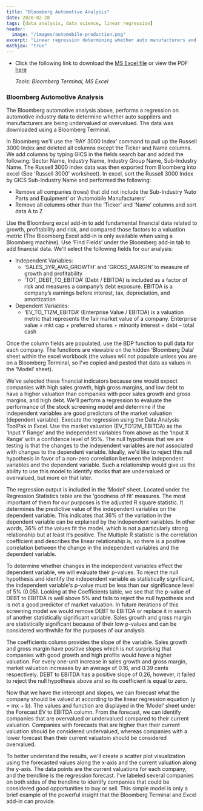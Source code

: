 ```yaml
---
title: "Bloomberg Automotive Analysis"
date: 2020-02-28
tags: [data analysis, data science, linear regression]
header:
  image: "/images/automobile-production.png" 
excerpt: "Linear regression determining whether auto manufacturers and suppliers are overvalued or undervalued. _Tools: Bloomberg Terminal, MS Excel_"
mathjax: "true"
---
```

- Click the following link to download the [MS Excel file](https://github.com/mdreck/mdreck.github.io/blob/master/bloomberg_analysis/bloomberg_auto_analysis.xlsm) or view the PDF [here](https://github.com/mdreck/mdreck.github.io/blob/master/bloomberg_analysis/bloomberg_auto_analysis.pdf)

  _Tools: Bloomberg Terminal, MS Excel_

### Bloomberg Automotive Analysis
 The Bloomberg automotive analysis above, performs a regression on automotive industry data to determine whether auto suppliers and manufacturers are being undervalued or overvalued. The data was downloaded using a Bloomberg Terminal.
 
In Bloomberg we'll use the ‘RAY 3000 Index’ command to pull up the Russell 3000 Index and deleted all columns except the Ticker and Name columns. We add columns by typing GICS in the fields search bar and added the following: Sector Name, Industry Name, Industry Group Name, Sub-Industry Name. The Russell 3000 index data was then exported from Bloomberg into excel (See 'Russell 3000' worksheet).
In excel, sort the Russell 3000 Index by GICS Sub-Industry Name and performed the following: 
- Remove all companies (rows) that did not include the Sub-Industry ‘Auto Parts and Equipment’ or ‘Automobile Manufacturers’
- Remove all columns other than the ‘Ticker’ and ‘Name’ columns and sort data A to Z

Use the Bloomberg excel add-in to add fundamental financial data related to growth, profitability and risk, and compared those factors to a valuation metric (The Bloomberg Excel add-in is only available when using a Bloomberg machine). 
Use ‘Find Fields’ under the Bloomberg add-in tab to add financial data. We'll select the following fields for our analysis:
- Independent Variables:
  - ‘SALES_3YR_AVG_GROWTH’ and ‘GROSS_MARGIN’ to measure of growth and profitability 
  - ‘TOT_DEBT_TO_EBITDA’ (Debt / EBITDA) is included as a factor of risk and measures a company’s debt exposure. EBITDA is a company’s earnings before interest, tax, depreciation, and amortization
- Dependent Variables:
  - ‘EV_TO_T12M_EBITDA’ (Enterprise Value / EBITDA) is a valuation metric that represents the fair market value of a company. Enterprise value = mkt cap + preferred shares + minority interest + debt – total cash

Once the column fields are populated, use the BDP function to pull data for each company. The functions are viewable on the hidden ‘Bloomberg Data’ sheet within the excel workbook (the values will not populate unless you are on a Bloomberg Terminal, so I've copied and pasted that data as values in the ‘Model’ sheet).

We’ve selected these financial indicators because one would expect companies with high sales growth, high gross margins, and low debt to have a higher valuation than companies with poor sales growth and gross margins, and high debt. We'll perform a regression to evaluate the performance of the stock screening model and determine if the independent variables are good predictors of the market valuation (dependent variable). Execute the regression using the Data Analysis ToolPak in Excel. Use the market valuation (EV_TO12M_EBITDA) as the ‘Input Y Range’ and the independent variables from above as the ‘Input X Range’ with a confidence level of 95%. The null hypothesis that we are testing is that the changes to the independent variables are not associated with changes to the dependent variable. Ideally, we'd like to reject this null hypothesis in favor of a non-zero correlation between the independent variables and the dependent variable. Such a relationship would give us the ability to use this model to identify stocks that are undervalued or overvalued, but more on that later.  

The regression output is included in the ‘Model’ sheet. Located under the Regression Statistics table are the ‘goodness of fit’ measures. The most important of them for our purposes is the adjusted R square statistic. It determines the predictive value of the independent variables on the dependent variable. This indicates that 36% of the variation in the dependent variable can be explained by the independent variables. In other words, 36% of the values fit the model, which is not a particularly strong relationship but at least it’s positive. The Multiple R statistic is the correlation coefficient and describes the linear relationship is, so there is a positive correlation between the change in the independent variables and the dependent variable. 
 
To determine whether changes in the independent variables effect the dependent variable, we will evaluate their p-values. To reject the null hypothesis and identify the independent variable as statistically significant, the independent variable's p-value must be less than our significance level of 5% (0.05). Looking at the Coefficients table, we see that the p-value of DEBT to EBITDA is well above 5% and fails to reject the null hypothesis and is not a good predictor of market valuation. In future iterations of this screening model we would remove DEBT to EBITDA or replace it in search of another statistically significant variable. Sales growth and gross margin are statistically significant because of their low p-values and can be considered worthwhile for the purposes of our analysis. 

The coefficients column provides the slope of the variable. Sales growth and gross margin have positive slopes which is not surprising that companies with good growth and high profits would have a higher valuation. For every one-unit increase in sales growth and gross margin, market valuation increases by an average of 0.16, and 0.39 cents respectively. DEBT to EBITDA has a positive slope of 0.26, however, it failed to reject the null hypothesis above and so its coefficient is equal to zero.   

Now that we have the intercept and slopes, we can forecast what the company should be valued at according to the linear regression equation (y = mx + b). The values and function are displayed in the ‘Model’ sheet under the Forecast EV to EBITDA column. From the forecast, we can identify companies that are overvalued or undervalued compared to their current valuation. Companies with forecasts that are higher than their current valuation should be considered undervalued, whereas companies with a lower forecast than their current valuatoin should be considered overvalued. 

To better understand the results, we'll create a scatter plot visualization using the forecasted values along the x-axis and the current valuation along the y-axis. The data points are the current valuations for each company, and the trendline is the regression forecast. I've labeled several companies on both sides of the trendline to identify companies that could be considered good opportunities to buy or sell. This simple model is only a brief example of the powerful insight that the Bloomberg Terminal and Excel add-in can provide.
